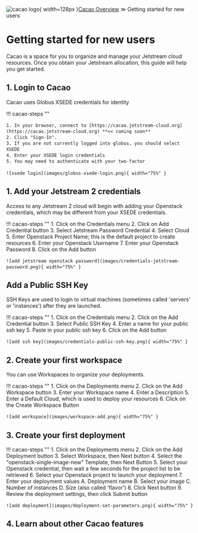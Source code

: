![cacao logo](images/cacao-logo.png){ width=128px }[Cacao Overview](overview.md) &gg; Getting started for new users

# Getting started for new users

Cacao is a space for you to organize and manage your Jetstream cloud resources. Once you obtain your Jetstream allocation, this guide will help you get started.

## 1. Login to Cacao

Cacao uses Globus XSEDE credentials for identity

!!! cacao-steps ""

    1. In your browser, connect to [https://cacao.jetstream-cloud.org](https://cacao.jetstream-cloud.org) **<< coming soon**
    2. Click "Sign-In".
    3. If you are not currently logged into globus, you should select XSEDE
    4. Enter your XSEDE login credentials
    5. You may need to authenticate with your two-factor

    ![xsede login](images/globus-xsede-login.png){ width="75%" }

## 1. Add your Jetstream 2 credentials

Access to any Jetstream 2 cloud will begin with adding your Openstack credentials, which may be different from your XSEDE credentials.

!!! cacao-steps ""
    1. Click on the Credentials menu
    2. Click on Add Credential button
    3. Select Jetstream Password Credential
    4. Select Cloud
    5. Enter Openstack Project Name; this is the default project to create resources
    6. Enter your Openstack Username
    7. Enter your Openstack Password
    8. Click on the Add button

    ![add jetstream openstack password](images/credentials-jetstream-password.png){ width="75%" }

## Add a Public SSH Key

SSH Keys are used to login to virtual machines (sometimes called 'servers' or 'instances') after they are launched.

!!! cacao-steps ""
    1. Click on the Credentials menu
    2. Click on the Add Credential button
    3. Select Public SSH Key
    4. Enter a name for your public ssh key
    5. Paste in your public ssh key
    6. Click on the Add button

    ![add ssh key](images/credentials-public-ssh-key.png){ width="75%" }
## 2. Create your first workspace

You can use Workspaces to organize your deployments.

!!! cacao-steps ""
    1. Click on the Deployments menu
    2. Click on the Add Workspace button
    3. Enter your Workspace name
    4. Enter a Description
    5. Enter a Default Cloud, which is used to deploy your resources
    6. Click on the Create Workspace Button

    ![add workspace](images/workspace-add.png){ width="75%" }

## 3. Create your first deployment

!!! cacao-steps ""
    1. Click on the Deployments menu
    2. Click on the Add Deployment button
    3. Select Workspace, then Next button
    4. Select the "openstack-single-image-new" Template, then Next Button
    5. Select your Openstack credential, then wait a few seconds for the project list to be retrieved
    6. Select your Openstack project to launch your deployment
    7. Enter your deployment values
       A. Deployment name
       B. Select your image
       C. Number of instances
       D. Size (also called 'flavor')
    8. Click Next button
    9. Review the deployment settings, then click Submit button

    ![add deployment](images/deployment-set-parameters.png){ width="75%" }

## 4. Learn about other Cacao features
